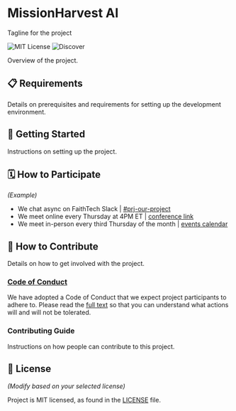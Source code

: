 # MissionHarvest AI

Tagline for the project

![MIT License](https://badgen.net/badge/license/MIT/blue)
![Discover](https://badgen.net/badge/stage/discover/orange)

<!--
Other 4D cycle badges
![Discern](https://badgen.net/badge/stage/discern/gray)
![Develop](https://badgen.net/badge/stage/develop/blue)
![Demonstrate](https://badgen.net/badge/stage/demonstrate/green)
-->

Overview of the project.

## 📋 Requirements

Details on prerequisites and requirements for setting up the development environment.

## 🚀 Getting Started

Instructions on setting up the project.

## 🗓️ How to Participate

*(Example)*

- We chat async on FaithTech Slack | [#prj-our-project][slack]
- We meet online every Thursday at 4PM ET | [conference link][online-meeting]
- We meet in-person every third Thursday of the month | [events calendar][inperson-meeting]

[online-meeting]: https://zoom.us/
[inperson-meeting]: https://faithtech.com/events/
[slack]: https://faithtechhub.slack.com/archives/C7R5FM25B

## 👏 How to Contribute

Details on how to get involved with the project.

### [Code of Conduct][code]

We have adopted a Code of Conduct that we expect project participants to adhere to.
Please read the [full text][code] so that you can understand what actions will and will not be tolerated.

[code]: https://github.com/FaithTechGlobalLabs/.github/blob/main/CODE_OF_CONDUCT.md

### Contributing Guide

Instructions on how people can contribute to this project.

## 📄 License

*(Modify based on your selected license)*

Project is MIT licensed, as found in the [LICENSE][license] file.

[license]: ./LICENSE
